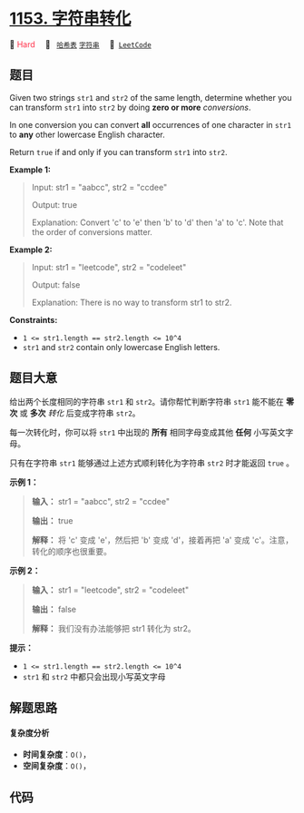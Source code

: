 # [1153. 字符串转化](https://leetcode.com/problems/string-transforms-into-another-string)

🔴 <font color=#ff334b>Hard</font>&emsp; 🔖&ensp; [`哈希表`](/tag/hash-table.md) [`字符串`](/tag/string.md)&emsp; 🔗&ensp;[`LeetCode`](https://leetcode.com/problems/string-transforms-into-another-string)

## 题目

Given two strings `str1` and `str2` of the same length, determine whether you
can transform `str1` into `str2` by doing **zero or more** _conversions_.

In one conversion you can convert **all** occurrences of one character in
`str1` to **any** other lowercase English character.

Return `true` if and only if you can transform `str1` into `str2`.



**Example 1:**

> Input: str1 = "aabcc", str2 = "ccdee"
> 
> Output: true
> 
> Explanation: Convert 'c' to 'e' then 'b' to 'd' then 'a' to 'c'. Note that the order of conversions matter.

**Example 2:**

> Input: str1 = "leetcode", str2 = "codeleet"
> 
> Output: false
> 
> Explanation: There is no way to transform str1 to str2.

**Constraints:**

  * `1 <= str1.length == str2.length <= 10^4`
  * `str1` and `str2` contain only lowercase English letters.


## 题目大意

给出两个长度相同的字符串 `str1` 和 `str2`。请你帮忙判断字符串 `str1` 能不能在 **零次**  或 **多次**  _转化_
后变成字符串 `str2`。

每一次转化时，你可以将 `str1` 中出现的 **所有**  相同字母变成其他 **任何**  小写英文字母。

只有在字符串 `str1` 能够通过上述方式顺利转化为字符串 `str2` 时才能返回 `true` 。​​



**示例 1：**

> 
> 
> 
> 
> 
> **输入：** str1 = "aabcc", str2 = "ccdee"
> 
> **输出：** true
> 
> **解释：** 将 'c' 变成 'e'，然后把 'b' 变成 'd'，接着再把 'a' 变成 'c'。注意，转化的顺序也很重要。
> 
> 

**示例 2：**

> 
> 
> 
> 
> 
> **输入：** str1 = "leetcode", str2 = "codeleet"
> 
> **输出：** false
> 
> **解释：** 我们没有办法能够把 str1 转化为 str2。
> 
> 



**提示：**

  * `1 <= str1.length == str2.length <= 10^4`
  * `str1` 和 `str2` 中都只会出现小写英文字母


## 解题思路

#### 复杂度分析

- **时间复杂度**：`O()`，
- **空间复杂度**：`O()`，

## 代码

```javascript

```